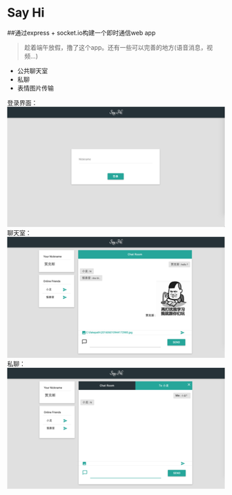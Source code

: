 # Say Hi
##通过express + socket.io构建一个即时通信web app
> 趁着端午放假，撸了这个app。还有一些可以完善的地方(语音消息，视频...)

   *	公共聊天室
   * 	私聊
   *  表情图片传输

登录界面：
    <img
     src="https://github.com/NumberZ/Hi/blob/master/screenshot/login.png" />
聊天室：
    <img src="https://github.com/NumberZ/Hi/blob/master/screenshot/chatroom.png" />
私聊：
    <img
     src="https://github.com/NumberZ/Hi/blob/master/screenshot/private.png" />
